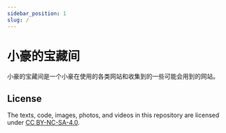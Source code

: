 ```yaml
---
sidebar_position: 1
slug: /
---
```

# 小豪的宝藏间

小豪的宝藏间是一个小豪在使用的各类网站和收集到的一些可能会用到的网站。  

## License

The texts, code, images, photos, and videos in this repository are licensed under [CC BY-NC-SA-4.0](https://creativecommons.org/licenses/by-nc-sa/4.0/).
